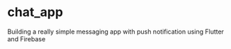 # chat_app
Building a really simple messaging app with push notification using Flutter and Firebase

